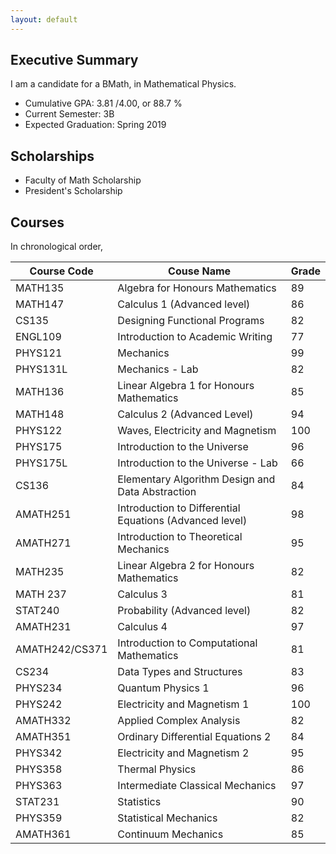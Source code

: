 ```yaml
---
layout: default
---
```


## Executive Summary
I am a candidate for a BMath, in Mathematical Physics. 

- Cumulative GPA: 3.81 /4.00, or 88.7 %
- Current Semester: 3B
- Expected Graduation: Spring 2019

## Scholarships
- Faculty of Math Scholarship
- President's Scholarship

## Courses
In chronological order,


| Course Code | Couse Name | Grade  |
|---|---|---|
| MATH135   | Algebra for Honours Mathematics| 89  |
| MATH147   | Calculus 1 (Advanced level)| 86  |
| CS135     | Designing Functional Programs| 82  |
| ENGL109   | Introduction to Academic Writing| 77  |
| PHYS121   | Mechanics| 99  |
| PHYS131L  | Mechanics - Lab| 82  |
| MATH136   | Linear Algebra 1 for Honours Mathematics| 85  |
| MATH148   | Calculus 2 (Advanced Level)| 94  |
| PHYS122   | Waves, Electricity and Magnetism| 100 |
| PHYS175   | Introduction to the Universe| 96  |
| PHYS175L  | Introduction to the Universe - Lab| 66  |
| CS136     | Elementary Algorithm Design and Data Abstraction| 84  |
| AMATH251  | Introduction to Differential Equations (Advanced level)| 98  |
| AMATH271  | Introduction to Theoretical Mechanics| 95  |
| MATH235   | Linear Algebra 2 for Honours Mathematics| 82  |
| MATH 237  | Calculus 3| 81  |
| STAT240   | Probability (Advanced level)| 82  |
| AMATH231  | Calculus 4| 97  |
| AMATH242/CS371  | Introduction to Computational Mathematics| 81  |
| CS234     | Data Types and Structures| 83  |
| PHYS234   | Quantum Physics 1| 96  |
| PHYS242   | Electricity and Magnetism 1| 100 |
| AMATH332  | Applied Complex Analysis| 82  |
| AMATH351  | Ordinary Differential Equations 2| 84  |
| PHYS342   | Electricity and Magnetism 2| 95  |
| PHYS358   | Thermal Physics| 86  |
| PHYS363   | Intermediate Classical Mechanics| 97  |
| STAT231   | Statistics | 90  |
| PHYS359   | Statistical Mechanics | 82  |
| AMATH361  | Continuum Mechanics | 85  |







